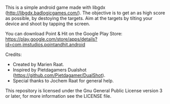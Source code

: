 This is a simple android game made with libgdx (http://libgdx.badlogicgames.com/). The objective is to get an as high score as possible, by destoying the targets. Aim at the targets by tilting your device and shoot by tapping the screen.

You can download Point & Hit on the Google Play Store: https://play.google.com/store/apps/details?id=com.jmstudios.pointandhit.android

Credits:
* Created by Marien Raat.
* Inspired by Pietdagamers Dualshot (https://github.com/Pietdagamer/DualShot).
* Special thanks to Jochem Raat for general help.

This repository is licensed under the Gnu General Public License version 3 or later, for more information see the LICENSE file.
